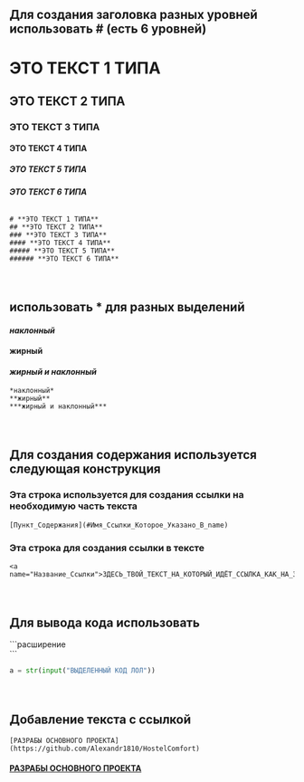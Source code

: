 ## Для создания заголовка разных уровней использовать # (есть 6 уровней)
# **ЭТО ТЕКСТ 1 ТИПА**
## **ЭТО ТЕКСТ 2 ТИПА**
### **ЭТО ТЕКСТ 3 ТИПА**
#### **ЭТО ТЕКСТ 4 ТИПА**
##### **ЭТО ТЕКСТ 5 ТИПА**
###### **ЭТО ТЕКСТ 6 ТИПА**
```
# **ЭТО ТЕКСТ 1 ТИПА**
## **ЭТО ТЕКСТ 2 ТИПА**
### **ЭТО ТЕКСТ 3 ТИПА**
#### **ЭТО ТЕКСТ 4 ТИПА**
##### **ЭТО ТЕКСТ 5 ТИПА**
###### **ЭТО ТЕКСТ 6 ТИПА**
```

#### &nbsp;

## использовать * для разных выделений</a> 
#### *наклонный*
#### **жирный**
#### ***жирный и наклонный***
```
*наклонный*
**жирный**
***жирный и наклонный***
```

#### &nbsp;

## Для создания содержания используется следующая конструкция  
### Эта строка используется для создания ссылки на необходимую часть текста
```
[Пункт_Содержания](#Имя_Ссылки_Которое_Указано_В_name)
```
### Эта строка для создания ссылки в тексте
```
<a name="Название_Ссылки">ЗДЕСЬ_ТВОЙ_ТЕКСТ_НА_КОТОРЫЙ_ИДЁТ_ССЫЛКА_КАК_НА_ЗАГОЛОВОК</a> 
```

#### &nbsp;

## Для вывода кода использовать
\```расширение  
\```
```python
a = str(input("ВЫДЕЛЕННЫЙ КОД ЛОЛ"))
```

#### &nbsp;

## Добавление текста с ссылкой
```
[РАЗРАБЫ ОСНОВНОГО ПРОЕКТА](https://github.com/Alexandr1810/HostelComfort)
```
#### [РАЗРАБЫ ОСНОВНОГО ПРОЕКТА](https://github.com/Alexandr1810/HostelComfort)